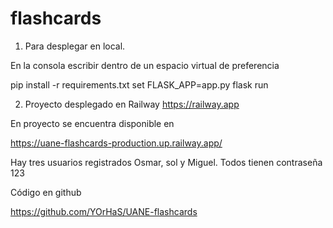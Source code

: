 # flashcards

1. Para desplegar en local.

En la consola escribir dentro de un espacio virtual de preferencia

pip install -r requirements.txt
set FLASK_APP=app.py
flask run


2. Proyecto desplegado en Railway https://railway.app


En proyecto se encuentra disponible en 

https://uane-flashcards-production.up.railway.app/


Hay tres usuarios registrados Osmar, sol y Miguel. Todos tienen contraseña 123

Código en github

https://github.com/YOrHaS/UANE-flashcards

